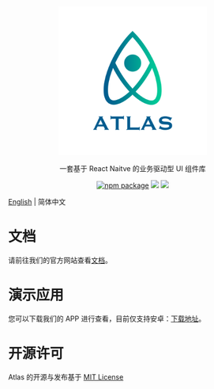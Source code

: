 <p align="center">
  <a href="https://github.com/rcg1994/react-native-atlas">
    <img width="300" src="https://github.com/rcg1994/light/blob/master/images/atlas_400.png?raw=true">
  </a>
</p>

<div align="center">
一套基于 React Naitve 的业务驱动型 UI 组件库

[![npm package](https://img.shields.io/npm/v/react-native-atlas.svg)](https://www.npmjs.com/package/react-native-atlas)
[![](https://img.shields.io/npm/dt/react-native-atlas.svg)](https://www.npmjs.com/package/react-native-atlas)
[![](https://img.shields.io/github/license/rcg1994/react-native-atlas.svg)](https://github.com/rcg1994/react-native-atlas/blob/master/LICENSE)

</div>

[English](https://github.com/rcg1994/react-native-atlas) | 简体中文

# 文档

请前往我们的官方网站查看[文档]()。

# 演示应用

您可以下载我们的 APP 进行查看，目前仅支持安卓：[下载地址]()。

# 开源许可

Atlas 的开源与发布基于 [MIT License](https://github.com/rcg1994/react-native-atlas/blob/master/LICENSE)

